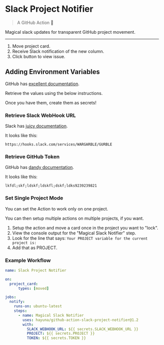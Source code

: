 # Slack Project Notifier

> A GitHub Action :rainbow:

Magical slack updates for transparent GitHub project movement.

---

1. Move project card.
2. Receive Slack notification of the new column.
3. Click button to view issue.

## Adding Environment Variables

GitHub has [excellent documentation](https://docs.github.com/en/actions/configuring-and-managing-workflows/creating-and-storing-encrypted-secrets#creating-encrypted-secrets-for-a-repository).

Retrieve the values using the below instructions.

Once you have them, create them as secrets!

### Retrieve Slack WebHook URL

Slack has [juicy documentation](https://slack.com/intl/en-ca/help/articles/115005265063-Incoming-Webhooks-for-Slack).

It looks like this:

```
https://hooks.slack.com/services/WARGARBLE/GURBLE
```

### Retrieve GitHub Token

GitHub has [dandy documentation](https://docs.github.com/en/github/authenticating-to-github/creating-a-personal-access-token).

It looks like this:

```
lkfdl;skf;ldskf;ldskfl;dskf;ldks9239239821
```

### Set Single Project Mode

You can set the Action to work only on one project.

You can then setup multiple actions on multiple projects, if you want.

1. Setup the action and move a card once in the project you want to "lock".
2. View the console output for the "Magical Slack Notifier" step.
3. Look for the line that says: `Your PROJECT variable for the current project is:`
4. Add that as PROJECT.



### Example Workflow

```yaml
name: Slack Project Notifier

on:
  project_card:
      types: [moved]

jobs:
  notify:
    runs-on: ubuntu-latest
    steps:
      - name: Magical Slack Notifier
        uses: hayuna/github-action-slack-project-notifier@1.2
        with:
          SLACK_WEBHOOK_URL: ${{ secrets.SLACK_WEBHOOK_URL }}
          PROJECT: ${{ secrets.PROJECT }}
          TOKEN: ${{ secrets.TOKEN }}
```

